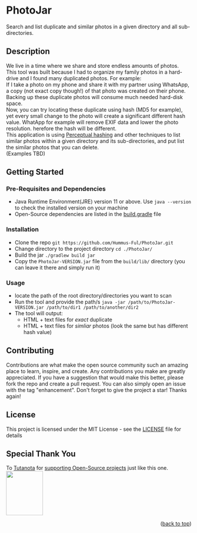 # PhotoJar
Search and list duplicate and similar photos in a given directory and all sub-directories. 

## Description
We live in a time where we share and store endless amounts of photos.<br/>
This tool was built because I had to organize my family photos in a hard-drive and I found many duplicated photos. For example:<br/>
If I take a photo on my phone and share it with my partner using WhatsApp, a copy (not exact copy though!) of that photo was created on their phone. Backing up these duplicate photos will consume much needed hard-disk space.<br/>
Now, you can try locating these duplicate using hash (MD5 for example), yet every small change to the photo will create a significant different hash value. WhatApp for example will remove EXIF data and lower the photo resolution. herefore the hash will be different.<br/>
This application is using [Perceptual hashing](https://www.phash.org/) and other techniques to list similar photos within a given directory and its sub-directories, and put list the similar photos that you can delete.<br/>
(Examples TBD)

## Getting Started
### Pre-Requisites and Dependencies
* Java Runtime Environment(JRE) version 11 or above. Use `java --version` to check the installed version on your machine
* Open-Source dependencies are listed in the [build.gradle](https://github.com/Hummus-Ful/PhotoJar/blob/master/build.gradle) file

### Installation
* Clone the repo `git https://github.com/Hummus-Ful/PhotoJar.git`
* Change directory to the project directory `cd ./PhotoJar/`
* Build the jar `./gradlew build jar`
* Copy the `PhotoJar-VERSION.jar` file from the `build/lib/` directory (you can leave it there and simply run it)

### Usage
* locate the path of the root directory/directories you want to scan
* Run the tool and provide the path/s `java -jar /path/to/PhotoJar-VERSION.jar /path/to/dir1 /path/to/another/dir2`
* The tool will output: 
  * HTML + text files for *exact* duplicate
  * HTML + text files for *simliar* photos (look the same but has different hash value)

## Contributing
Contributions are what make the open source community such an amazing place to learn, inspire, and create. Any contributions you make are greatly appreciated.
If you have a suggestion that would make this better, please fork the repo and create a pull request. You can also simply open an issue with the tag "enhancement". Don't forget to give the project a star! Thanks again!

## License
This project is licensed under the MIT License - see the [LICENSE](https://github.com/Hummus-Ful/PhotoJar/blob/master/LICENSE.md) file for details

<!---
## Authors
TBD

## Version History
TBD

## Acknowledgments
TBD
-->

## Special Thank You
To [Tutanota](https://tutanota.com) for [supporting Open-Source projects](https://tutanota.com/blog/posts/tutanota-for-open-source-teams/) just like this one.
<br/><img src="https://tutanota.com/resources/images/press/tutanota-logo-red.svg" width="100" height="120"/>

<p align="right">(<a href="#top">back to top</a>)</p>

<!-- https://github.com/othneildrew/Best-README-Template/blob/master/README.md -->
